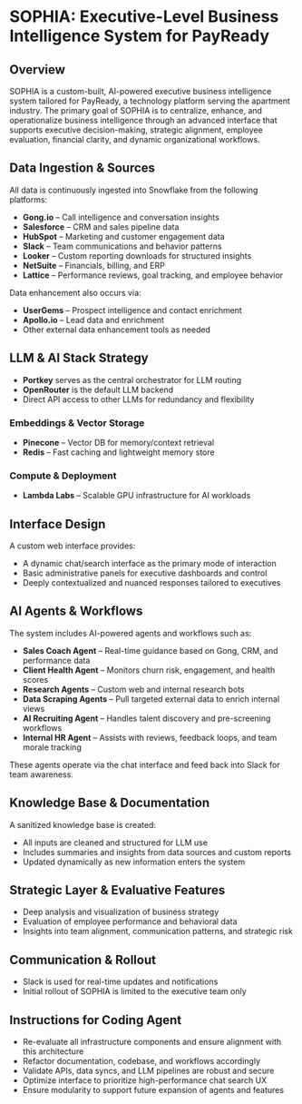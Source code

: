 # SOPHIA: Executive-Level Business Intelligence System for PayReady

## Overview
SOPHIA is a custom-built, AI-powered executive business intelligence system tailored for PayReady, a technology platform serving the apartment industry. The primary goal of SOPHIA is to centralize, enhance, and operationalize business intelligence through an advanced interface that supports executive decision-making, strategic alignment, employee evaluation, financial clarity, and dynamic organizational workflows.

## Data Ingestion & Sources
All data is continuously ingested into Snowflake from the following platforms:
- **Gong.io** – Call intelligence and conversation insights
- **Salesforce** – CRM and sales pipeline data
- **HubSpot** – Marketing and customer engagement data
- **Slack** – Team communications and behavior patterns
- **Looker** – Custom reporting downloads for structured insights
- **NetSuite** – Financials, billing, and ERP
- **Lattice** – Performance reviews, goal tracking, and employee behavior

Data enhancement also occurs via:
- **UserGems** – Prospect intelligence and contact enrichment
- **Apollo.io** – Lead data and enrichment
- Other external data enhancement tools as needed

## LLM & AI Stack Strategy
- **Portkey** serves as the central orchestrator for LLM routing
- **OpenRouter** is the default LLM backend
- Direct API access to other LLMs for redundancy and flexibility

### Embeddings & Vector Storage
- **Pinecone** – Vector DB for memory/context retrieval
- **Redis** – Fast caching and lightweight memory store

### Compute & Deployment
- **Lambda Labs** – Scalable GPU infrastructure for AI workloads

## Interface Design
A custom web interface provides:
- A dynamic chat/search interface as the primary mode of interaction
- Basic administrative panels for executive dashboards and control
- Deeply contextualized and nuanced responses tailored to executives

## AI Agents & Workflows
The system includes AI-powered agents and workflows such as:
- **Sales Coach Agent** – Real-time guidance based on Gong, CRM, and performance data
- **Client Health Agent** – Monitors churn risk, engagement, and health scores
- **Research Agents** – Custom web and internal research bots
- **Data Scraping Agents** – Pull targeted external data to enrich internal views
- **AI Recruiting Agent** – Handles talent discovery and pre-screening workflows
- **Internal HR Agent** – Assists with reviews, feedback loops, and team morale tracking

These agents operate via the chat interface and feed back into Slack for team awareness.

## Knowledge Base & Documentation
A sanitized knowledge base is created:
- All inputs are cleaned and structured for LLM use
- Includes summaries and insights from data sources and custom reports
- Updated dynamically as new information enters the system

## Strategic Layer & Evaluative Features
- Deep analysis and visualization of business strategy
- Evaluation of employee performance and behavioral data
- Insights into team alignment, communication patterns, and strategic risk

## Communication & Rollout
- Slack is used for real-time updates and notifications
- Initial rollout of SOPHIA is limited to the executive team only

## Instructions for Coding Agent
- Re-evaluate all infrastructure components and ensure alignment with this architecture
- Refactor documentation, codebase, and workflows accordingly
- Validate APIs, data syncs, and LLM pipelines are robust and secure
- Optimize interface to prioritize high-performance chat search UX
- Ensure modularity to support future expansion of agents and features
